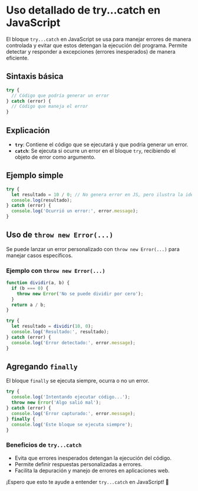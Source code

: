 # Uso detallado de try...catch en JavaScript

El bloque `try...catch` en JavaScript se usa para manejar errores de manera controlada y evitar que estos detengan la ejecución del programa. Permite detectar y responder a excepciones (errores inesperados) de manera eficiente.

## Sintaxis básica

```javascript
try {
  // Código que podría generar un error
} catch (error) {
  // Código que maneja el error
}
```

## Explicación

- **`try`**: Contiene el código que se ejecutará y que podría generar un error.
- **`catch`**: Se ejecuta si ocurre un error en el bloque `try`, recibiendo el objeto de error como argumento.

## Ejemplo simple

```javascript
try {
  let resultado = 10 / 0; // No genera error en JS, pero ilustra la idea
  console.log(resultado);
} catch (error) {
  console.log('Ocurrió un error:', error.message);
}
```

## Uso de `throw new Error(...)`

Se puede lanzar un error personalizado con `throw new Error(...)` para manejar casos específicos.

### Ejemplo con `throw new Error(...)`

```javascript
function dividir(a, b) {
  if (b === 0) {
    throw new Error('No se puede dividir por cero');
  }
  return a / b;
}

try {
  let resultado = dividir(10, 0);
  console.log('Resultado:', resultado);
} catch (error) {
  console.log('Error detectado:', error.message);
}
```

## Agregando `finally`

El bloque `finally` se ejecuta siempre, ocurra o no un error.

```javascript
try {
  console.log('Intentando ejecutar código...');
  throw new Error('Algo salió mal');
} catch (error) {
  console.log('Error capturado:', error.message);
} finally {
  console.log('Este bloque se ejecuta siempre');
}
```

### Beneficios de `try...catch`

- Evita que errores inesperados detengan la ejecución del código.
- Permite definir respuestas personalizadas a errores.
- Facilita la depuración y manejo de errores en aplicaciones web.

¡Espero que esto te ayude a entender `try...catch` en JavaScript! 🚀